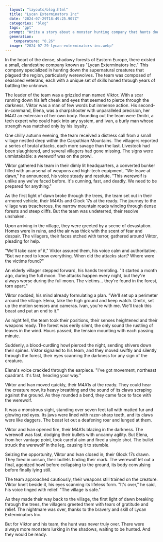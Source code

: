 ```yaml
---
  layout: "layouts/blog.html"
  title: "Lycan Exterminators Inc"
  date: "2024-07-29T18:49:25.907Z"
  categories: "blog"
  tags: "gpt"
  prompt: "Write a story about a monster hunting company that hunts down a werewolf. The hunters use M4A1s and Glock 17s"
  generation: 
    temperature: "0.26"
  image: "2024-07-29-lycan-exterminators-inc.webp"
---
```

In the heart of the dense, shadowy forests of Eastern Europe, there existed a small, clandestine company known as "Lycan Exterminators Inc." This company specialized in hunting down the supernatural creatures that plagued the region, particularly werewolves. The team was composed of seasoned veterans, each with a unique set of skills honed through years of battling the unknown.

The leader of the team was a grizzled man named Viktor. With a scar running down his left cheek and eyes that seemed to pierce through the darkness, Viktor was a man of few words but immense action. His second-in-command, Elena, was a sharpshooter with unparalleled precision, her M4A1 an extension of her own body. Rounding out the team were Dmitri, a tech expert who could hack into any system, and Ivan, a burly man whose strength was matched only by his loyalty.

One chilly autumn evening, the team received a distress call from a small village nestled deep within the Carpathian Mountains. The villagers reported a series of brutal attacks, each more savage than the last. Livestock had been slaughtered, and several villagers had gone missing. The signs were unmistakable: a werewolf was on the prowl.

Viktor gathered his team in their dimly lit headquarters, a converted bunker filled with an arsenal of weapons and high-tech equipment. "We leave at dawn," he announced, his voice steady and resolute. "This werewolf is unlike any we've faced before. It's cunning, fast, and deadly. We need to be prepared for anything."

As the first light of dawn broke through the trees, the team set out in their armored vehicle, their M4A1s and Glock 17s at the ready. The journey to the village was treacherous, the narrow mountain roads winding through dense forests and steep cliffs. But the team was undeterred, their resolve unshaken.

Upon arriving in the village, they were greeted by a scene of devastation. Homes were in ruins, and the air was thick with the scent of fear and despair. The villagers, their faces etched with terror, gathered around Viktor, pleading for help.

"We'll take care of it," Viktor assured them, his voice calm and authoritative. "But we need to know everything. When did the attacks start? Where were the victims found?"

An elderly villager stepped forward, his hands trembling. "It started a month ago, during the full moon. The attacks happen every night, but they're always worse during the full moon. The victims... they're found in the forest, torn apart."

Viktor nodded, his mind already formulating a plan. "We'll set up a perimeter around the village. Elena, take the high ground and keep watch. Dmitri, set up the motion sensors and cameras. Ivan, you're with me. We'll track this beast and put an end to it."

As night fell, the team took their positions, their senses heightened and their weapons ready. The forest was eerily silent, the only sound the rustling of leaves in the wind. Hours passed, the tension mounting with each passing minute.

Suddenly, a blood-curdling howl pierced the night, sending shivers down their spines. Viktor signaled to his team, and they moved swiftly and silently through the forest, their eyes scanning the darkness for any sign of the creature.

Elena's voice crackled through the earpiece. "I've got movement, northeast quadrant. It's fast, heading your way."

Viktor and Ivan moved quickly, their M4A1s at the ready. They could hear the creature now, its heavy breathing and the sound of its claws scraping against the ground. As they rounded a bend, they came face to face with the werewolf.

It was a monstrous sight, standing over seven feet tall with matted fur and glowing red eyes. Its jaws were lined with razor-sharp teeth, and its claws were like daggers. The beast let out a deafening roar and lunged at them.

Viktor and Ivan opened fire, their M4A1s blazing in the darkness. The werewolf was fast, dodging their bullets with uncanny agility. But Elena, from her vantage point, took careful aim and fired a single shot. The bullet struck the werewolf in the leg, causing it to stumble.

Seizing the opportunity, Viktor and Ivan closed in, their Glock 17s drawn. They fired in unison, their bullets finding their mark. The werewolf let out a final, agonized howl before collapsing to the ground, its body convulsing before finally lying still.

The team approached cautiously, their weapons still trained on the creature. Viktor knelt beside it, his eyes scanning its lifeless form. "It's over," he said, his voice tinged with relief. "The village is safe."

As they made their way back to the village, the first light of dawn breaking through the trees, the villagers greeted them with tears of gratitude and relief. The nightmare was over, thanks to the bravery and skill of Lycan Exterminators Inc.

But for Viktor and his team, the hunt was never truly over. There were always more monsters lurking in the shadows, waiting to be hunted. And they would be ready.
